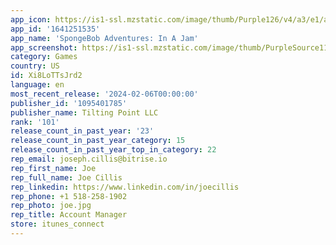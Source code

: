 ```yaml
---
app_icon: https://is1-ssl.mzstatic.com/image/thumb/Purple126/v4/a3/e1/a9/a3e1a9e0-85bf-36ff-ad5c-4f74db4c7260/AppIcon-1x_U007emarketing-0-7-0-85-220.png/1024x1024bb.png
app_id: '1641251535'
app_name: 'SpongeBob Adventures: In A Jam'
app_screenshot: https://is1-ssl.mzstatic.com/image/thumb/PurpleSource116/v4/18/ba/d4/18bad401-b920-e96f-96fd-e2ca54d4f4cc/f9d75f21-498a-4551-9ec1-7335d571b89a_sba_150_v1_img_en_2688x1242_x_localization_new_r1.jpg/2688x1242bb.png
category: Games
country: US
id: Xi8LoTTsJrd2
language: en
most_recent_release: '2024-02-06T00:00:00'
publisher_id: '1095401785'
publisher_name: Tilting Point LLC
rank: '101'
release_count_in_past_year: '23'
release_count_in_past_year_category: 15
release_count_in_past_year_top_in_category: 22
rep_email: joseph.cillis@bitrise.io
rep_first_name: Joe
rep_full_name: Joe Cillis
rep_linkedin: https://www.linkedin.com/in/joecillis
rep_phone: +1 518-258-1902
rep_photo: joe.jpg
rep_title: Account Manager
store: itunes_connect
---
```

